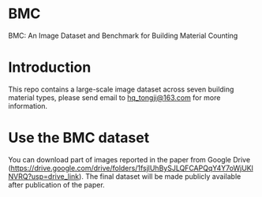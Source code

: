 # BMC
BMC: An Image Dataset and Benchmark for Building Material Counting
# Introduction
This repo contains a large-scale image dataset across seven building material types, please send email to hq_tongji@163.com for more information.
# Use the BMC dataset
You can download part of images reported in the paper from Google Drive (https://drive.google.com/drive/folders/1fsjlUhBySJLQFCAPQqY4Y7oWjUKlNVRQ?usp=drive_link).
The final dataset will be made publicly available after publication of the paper.
